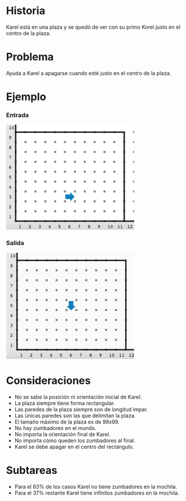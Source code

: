 # Historia

Karel está en una plaza y se quedó de ver con su primo Korel justo en el centro de la plaza.

# Problema

Ayuda a Karel a apagarse cuando esté justo en el centro de la plaza.

# Ejemplo

### Entrada

![Entrada](entrada.png)

### Salida

![Salida](salida.png)

# Consideraciones

* No se sabe la posición ni orientación inicial de Karel.
* La plaza siempre tiene forma rectangular.
* Las paredes de la plaza siempre son de longitud impar.
* Las únicas paredes son las que delimitan la plaza.
* El tamaño máximo de la plaza es de 99x99.
* No hay zumbadores en el mundo.
* No importa la orientación final de Karel.
* No importa cómo queden los zumbadores al final.
* Karel se debe apagar en el centro del rectángulo.

# Subtareas
* Para el 63% de los casos Karel no tiene zumbadores en la mochila.
* Para el 37% restante Karel tiene infinitos zumbadores en la mochila.
